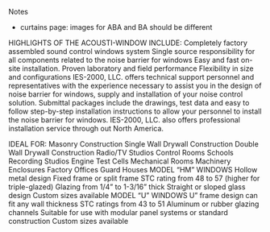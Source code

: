 Notes

- curtains page: images for ABA and BA should be different

HIGHLIGHTS OF THE ACOUSTI-WINDOW INCLUDE:
Completely factory assembled sound control windows system
Single source responsibility for all components related to the noise barrier for windows
Easy and fast on-site installation.
Proven laboratory and field performance
Flexibility in size and configurations
IES-2000, LLC. offers technical support personnel and representatives with the experience necessary to assist you in the design of noise barrier for windows, supply and installation of your noise control solution. Submittal packages include the drawings, test data and easy to follow step-by-step installation instructions to allow your personnel to install the noise barrier for windows. IES-2000, LLC. also offers professional installation service through out North America.

IDEAL FOR:
Masonry Construction
Single Wall Drywall Construction
Double Wall Drywall Construction
Radio/TV Studios
Control Rooms
Schools
Recording Studios
Engine Test Cells
Mechanical Rooms
Machinery Enclosures
Factory Offices
Guard Houses
MODEL “HM” WINDOWS
Hollow metal design
Fixed frame or split frame
STC rating from 48 to 57 (higher for triple-glazed)
Glazing from 1/4” to 1-3/16” thick
Straight or sloped glass design
Custom sizes available
MODEL “U” WINDOWS
U” frame design can fit any wall thickness
STC ratings from 43 to 51
Aluminum or rubber glazing channels
Suitable for use with modular panel systems or standard construction
Custom sizes available
